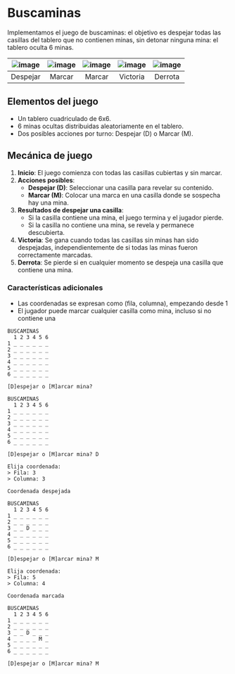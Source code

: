 # Buscaminas

Implementamos el juego de buscaminas: el objetivo es despejar todas las casillas del tablero que no contienen minas, sin detonar ninguna mina: el tablero oculta 6 minas.

<div align=center>

|![image](https://github.com/user-attachments/assets/776990a4-ee0d-4385-b6e9-b07f1a1626d8)|![image](https://github.com/user-attachments/assets/48401510-52d2-4f16-83c9-7d2926c95fff)|![image](https://github.com/user-attachments/assets/d294c4ab-7f3e-4599-8acd-0b29c87d636e)|![image](https://github.com/user-attachments/assets/2885a066-3358-4e2b-94e6-a4ee55e85c57)|![image](https://github.com/user-attachments/assets/cc13a23b-d4f4-4d13-a699-60b2956fbecc)|
|:-:|:-:|:-:|:-:|:-:|
|Despejar|Marcar|Marcar|Victoria|Derrota|

</div>

## Elementos del juego

- Un tablero cuadriculado de 6x6.
- 6 minas ocultas distribuidas aleatoriamente en el tablero.
- Dos posibles acciones por turno: Despejar (D) o Marcar (M).

## Mecánica de juego

1. **Inicio**: El juego comienza con todas las casillas cubiertas y sin marcar.
1. **Acciones posibles**:
   - **Despejar (D)**: Seleccionar una casilla para revelar su contenido.
   - **Marcar (M)**: Colocar una marca en una casilla donde se sospecha hay una mina.
1. **Resultados de despejar una casilla**:
   - Si la casilla contiene una mina, el juego termina y el jugador pierde.
   - Si la casilla no contiene una mina, se revela y permanece descubierta.
1. **Victoria**: Se gana cuando todas las casillas sin minas han sido despejadas, independientemente de si todas las minas fueron correctamente marcadas.
1. **Derrota**: Se pierde si en cualquier momento se despeja una casilla que contiene una mina.

### Características adicionales

- Las coordenadas se expresan como (fila, columna), empezando desde 1
- El jugador puede marcar cualquier casilla como mina, incluso si no contiene una

```
BUSCAMINAS
  1 2 3 4 5 6
1 _ _ _ _ _ _ 
2 _ _ _ _ _ _ 
3 _ _ _ _ _ _ 
4 _ _ _ _ _ _ 
5 _ _ _ _ _ _ 
6 _ _ _ _ _ _ 

[D]espejar o [M]arcar mina?

```

```
BUSCAMINAS
  1 2 3 4 5 6
1 _ _ _ _ _ _ 
2 _ _ _ _ _ _ 
3 _ _ _ _ _ _ 
4 _ _ _ _ _ _ 
5 _ _ _ _ _ _ 
6 _ _ _ _ _ _ 

[D]espejar o [M]arcar mina? D

Elija coordenada:
> Fila: 3
> Columna: 3

Coordenada despejada

BUSCAMINAS
  1 2 3 4 5 6
1 _ _ _ _ _ _ 
2 _ _ _ _ _ _ 
3 _ _ D _ _ _ 
4 _ _ _ _ _ _ 
5 _ _ _ _ _ _ 
6 _ _ _ _ _ _ 

[D]espejar o [M]arcar mina? M

Elija coordenada:
> Fila: 5
> Columna: 4

Coordenada marcada

BUSCAMINAS
  1 2 3 4 5 6
1 _ _ _ _ _ _ 
2 _ _ _ _ _ _ 
3 _ _ D _ _ _ 
4 _ _ _ _ M _ 
5 _ _ _ _ _ _ 
6 _ _ _ _ _ _ 

[D]espejar o [M]arcar mina? M

```
